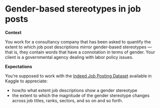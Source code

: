 # Gender-based stereotypes in job posts

**Context**

You work for a consultancy company that has been asked to quantify the extent to which job post descriptions mirror gender-based stereotypes — that is, they contain words that have a connotation in terms of gender. Your client is a governmental agency dealing with labor policy issues.

**Expectations**

You’re supposed to work with the [Indeed Job Posting Dataset](https://www.kaggle.com/datasets/promptcloud/indeed-job-posting-dataset) available in Kaggle to appreciate:

- how/to what extent job descriptions show a gender stereotype
- the extent to which the magnitude of the gender stereotype changes across job titles, ranks, sectors, and so on and so forth.